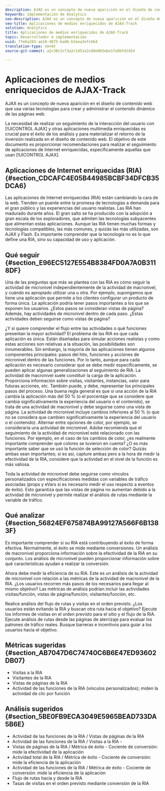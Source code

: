 ```yaml
---
description: AJAX es un concepto de nueva aparición en el diseño de contenido web que usa varias tecnologías para crear y administrar el contenido dinámico de las páginas web.
keywords: Implementación de Analytics
seo-description: AJAX es un concepto de nueva aparición en el diseño de contenido web que usa varias tecnologías para crear y administrar el contenido dinámico de las páginas web.
seo-title: Aplicaciones de medios enriquecidos de AJAX-Track
solution: Analytics
title: Aplicaciones de medios enriquecidos de AJAX-Track
topic: Desarrollador e implementación
uuid: ffe6a263-ae18-4875-badb-b3aea3efcb64
translation-type: tm+mt
source-git-commit: a2c38c2cf3a2c1451e2c60e003ebe1fa9bfd145d

---
```



# Aplicaciones de medios enriquecidos de AJAX-Track

AJAX es un concepto de nueva aparición en el diseño de contenido web que usa varias tecnologías para crear y administrar el contenido dinámico de las páginas web.

La necesidad de realizar un seguimiento de la interacción del usuario con [!UICONTROL AJAX] y otras aplicaciones multimedia enriquecidas es crucial para el éxito de los análisis y para materializar el retorno de la inversión realizada en el diseño de contenido web. El objetivo de este documento es proporcionar recomendaciones para realizar el seguimiento de aplicaciones de Internet enriquecidas, específicamente aquellas que usan [!UICONTROL AJAX].

## Aplicaciones de Internet enriquecidas (RIA) {#section_CDCAFC4E05B44985BCBF34DFCB35DCA6}

Las aplicaciones de Internet enriquecidas (RIA) están cambiando la cara de la web. Tienden un puente entre la promesa de tecnologías a demanda para el gran público y las experiencias del usuario realistas. Las RIA han madurado durante años. El gran salto se ha producido con la adopción a gran escala de los exploradores, que admiten las tecnologías subyacentes que alimentan estas aplicaciones. Aunque las RIA tienen muchas formas y tecnologías compatibles, las más comunes, y quizás las más utilizadas, son AJAX y Flash. Es importante comprender que la tecnología no es lo que define una RIA, sino su capacidad de uso y aplicación.

## Qué seguir {#section_E96EC5127E554B8384FD0A7A0B3118DF}

Una de las preguntas que más se plantea con las RIA es cómo seguir la actividad de micronivel independientemente de la actividad de macronivel, y cuándo es apropiado utilizar una u otra. Por ejemplo, supongamos que tiene una aplicación que permite a los clientes configurar un producto de forma única. La aplicación podría tener pasos importantes a los que se exponen los usuarios. ¿Estos pasos se consideran vistas de página? Además, hay actividades de micronivel dentro de cada paso. ¿Estas actividades deben seguirse como vistas de página?

¿Y si quiere comprender el flujo entre las actividades o qué funciones presentan la mayor actividad? El problema de las RIA es que cada aplicación es única. Están diseñadas para simular acciones realistas y como estas acciones son relativas a la situación, las posibilidades son innumerables. Sin embargo, la mayoría de las aplicaciones tienen algunos componentes principales: pasos del hito, funciones y acciones de micronivel dentro de las funciones. Por lo tanto, aunque para cada aplicación es necesario considerar qué se debe medir específicamente, se pueden aplicar algunas generalizaciones al seguimiento de RIA.
La actividad de macronivel suele constituir la carga de la aplicación. Proporciona información sobre visitas, visitantes, instancias, valor para futuras acciones, etc. También puede, y debe, representar los principales pasos del proceso. Una buena regla general es que si una acción de la RIA cambia la aplicación más del 50 % (o el porcentaje que se considere que cambia significativamente la experiencia del usuario o el contenido), se trata de una actividad de macronivel y debe seguirse como una vista de página.
La actividad de micronivel incluye cambios inferiores al 50 % (o que no se considera que cambien significativamente la experiencia del usuario o el contenido). Alternar entre opciones de color, por ejemplo, se consideraría una actividad de micronivel. Adobe recomienda que el seguimiento de la actividad de micronivel esté relacionado con las funciones. Por ejemplo, en el caso de los cambios de color, ¿es realmente importante comprender qué colores se tuvieron en cuenta? ¿O es más importante saber que se usó la función de selección de color? Quizás ambas sean importantes; si es así, capture ambas pero a la hora de medir la efectividad de la RIA, considere que la actividad en el nivel de la función es más valiosa.

Toda la actividad de micronivel debe seguirse como vínculos personalizados con especificaciones medidas con variables de tráfico asociadas (props y eVars si es necesario medir el uso respecto a eventos de éxito). Esto garantiza que las vistas de página no aumentan debido a la actividad de micronivel y permite realizar el análisis de rutas mediante la variable de tráfico.

## Qué analizar {#section_56824EF675874BA99127A566F6B1383F}

Es importante comprender si su RIA está contribuyendo al éxito de forma efectiva. Normalmente, el éxito se mide mediante conversiones. Un análisis de macronivel proporciona información sobre la efectividad de la RIA en su conjunto. Los análisis de micronivel pueden proporcionar información sobre qué características ayudan a realizar la conversión.

Ahora debe medir la eficiencia de su RIA. Este es un análisis de la actividad de micronivel con relación a las métricas de la actividad de macronivel de la RIA. ¿Los usuarios recorren más pasos de los necesarios para llegar al mismo objetivo? Las métricas de análisis podrían incluir las actividades visitas/función, vistas de página/función, visitantes/función, etc.

Realice análisis del flujo de rutas y visitas en el orden previsto. ¿Los usuarios están evitando la RIA y buscan otra ruta hacia el objetivo? Ejecute los informes de visitas en el orden previsto para el sitio y el flujo de la RIA. Ejecute análisis de rutas desde las páginas de aterrizaje para evaluar los patrones de tráfico reales. Busque barreras e incentivos para guiar a los usuarios hacia el objetivo.

## Métricas sugeridas {#section_AB7047D6C74740C6B6E47ED93602DB07}

* Visitas a la RIA
* Visitantes de la RIA
* Vistas de páginas de la RIA
* Actividad de las funciones de la RIA (vínculos personalizados); miden la actividad de clic por función

## Análisis sugeridos {#section_5BE0FB9ECA3049E5965BEAD733DA5B6E}

* Actividad de las funciones de la RIA / Vistas de páginas de la RIA
* Actividad de las funciones de la RIA / Visitas a la RIA -
* Vistas de páginas de la RIA / Métrica de éxito - Cociente de conversión: mide la efectividad de la aplicación
* Actividad total de la RIA / Métrica de éxito - Cociente de conversión: mide la eficiencia de la aplicación
* Actividad de las funciones de la RIA / Métrica de éxito - Cociente de conversión: mide la eficiencia de la aplicación
* Flujo de rutas hacia y desde la RIA
* Tasas de visitas en el orden previsto mediante conversión de la RIA

